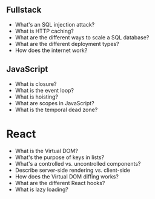 ## Fullstack

- What's an SQL injection attack?
- What is HTTP caching?
- What are the different ways to scale a SQL database?
- What are the different deployment types?
- How does the internet work?

## JavaScript

- What is closure?
- What is the event loop?
- What is hoisting?
- What are scopes in JavaScript?
- What is the temporal dead zone?

# React

- What is the Virtual DOM?
- What's the purpose of keys in lists?
- What's a controlled vs. uncontrolled components?
- Describe server-side rendering vs. client-side
- How does the Virtual DOM diffing works?
- What are the different React hooks?
- What is lazy loading?
